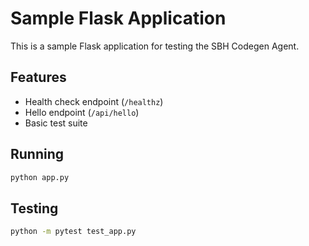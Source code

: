 # Sample Flask Application

This is a sample Flask application for testing the SBH Codegen Agent.

## Features

- Health check endpoint (`/healthz`)
- Hello endpoint (`/api/hello`)
- Basic test suite

## Running

```bash
python app.py
```

## Testing

```bash
python -m pytest test_app.py
```
